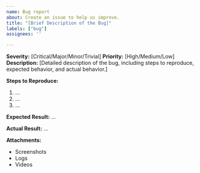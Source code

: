 ```yaml
---
name: Bug report
about: Create an issue to help us improve.
title: "[Brief Description of the Bug]"
labels: ["bug"]
assignees: ''

---
```

**Severity:** [Critical/Major/Minor/Trivial]
**Priority:** [High/Medium/Low]
**Description:**
[Detailed description of the bug, including steps to reproduce, expected behavior, and actual behavior.]

**Steps to Reproduce:**
1. ...
2. ...
3. ...

**Expected Result:**
...

**Actual Result:**
...

**Attachments:**
- Screenshots
- Logs
- Videos
